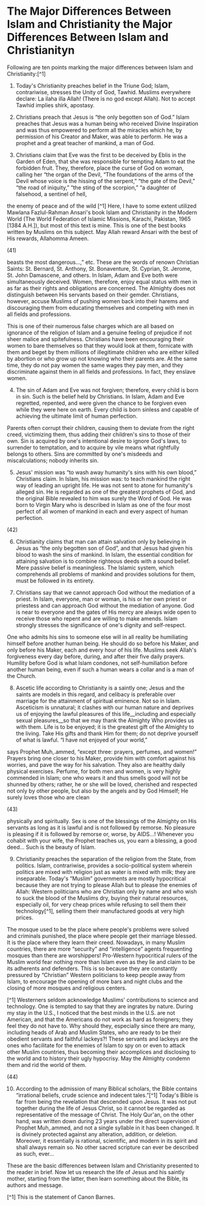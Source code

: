 The Major Differences Between Islam and Christianity the Major Differences Between Islam and Christianityn
==========================================================================================================

Following are ten points marking the major differences between Islam
and Christianity:[^1]

1. Today's Christianity preaches belief in the Triune God; Islam,
contrariwise, stresses the Unity of God, Tawhid. Muslims everywhere
declare: La ilaha illa Allah! (There is no god except Allah). Not to
accept Tawhid implies shirk, apostasy.

2. Christians preach that Jesus is “the only begotten son of God.”
Islam preaches that Jesus was a human being who received Divine
Inspiration and was thus empowered to perform all the miracles which he,
by permission of his Creator and Maker, was able to perform. He was a
prophet and a great teacher of mankind, a man of God.

3. Christians claim that Eve was the first to be deceived by Eblis in
the Garden of Eden, that she was responsible for tempting Adam to eat
the forbidden fruit. They, therefore, place the curse of God on woman,
calling her “the organ of the Devil, “The foundations of the arms of the
Devil whose voice is the hissing of the serpent,” “the gate of the
Devil,” “the road of iniquity,” “the sting of the scorpion,” “a daughter
of falsehood, a sentinel of hell,

the enemy of peace and of the wild [^1] Here, I have to some extent
utilized Mawlana Fazlul-Rahman Ansari's book Islam and Christianity in
the Modern World (The World Federation of Islamic Missions, Karachi,
Pakistan, 1965 [1384 A.H.]), but most of this text is mine. This is one
of the best books written by Muslims on this subject. May Allah reward
Ansari with the best of His rewards, Allahomma Ameen.

(41)

beasts the most dangerous...,” etc. These are the words of renown
Christian Saints: St. Bernard, St. Anthony, St. Bonaventure, St.
Cyprian, St. Jerome, St. John Damascene, and others. In Islam, Adam and
Eve both were simultaneously deceived. Women, therefore, enjoy equal
status with men in as far as their rights and obligations are concerned.
The Almighty does not distinguish between His servants based on their
gemder. Christians, however, accuse Muslims of pushing women back into
their harems and discouraging them from educating themselves and
competing with men in all fields and professions.

This is one of their numerous false charges which are all based on
ignorance of the religion of Islam and a genuine feeling of prejudice if
not sheer malice and spitefulness. Christians have been encouraging
their women to bare themselves so that they would look at them,
fornicate with them and beget by them millions of illegitimate children
who are either killed by abortion or who grow up not knowing who their
parents are. At the same time, they do not pay women the same wages they
pay men, and they discriminate against them in all fields and
professions. In fact, they enslave women.

4. The sin of Adam and Eve was not forgiven; therefore, every child is
born in sin. Such is the belief held by Christians. In Islam, Adam and
Eve regretted, repented, and were given the chance to be forgiven even
while they were here on earth. Every child is born sinless and capable
of achieving the ultimate limit of human perfection.

Parents often corrupt their children, causing them to deviate from the
right creed, victimizing them, thus adding their children's sins to
those of their own. Sin is acquired by one's intentional desire to
ignore God's laws, to surrender to temptation, and to acquire by vile
means what rightfully belongs to others. Sins are committed by one's
misdeeds and miscalculations; nobody inherits sin.

5. Jesus' mission was “to wash away humanity's sins with his own
blood,” Christians claim. In Islam, his mission was: to teach mankind
the right way of leading an upright life. He was not sent to atone for
humanity's alleged sin. He is regarded as one of the greatest prophets
of God, and the original Bible revealed to him was surely the Word of
God. He was born to Virgin Mary who is described in Islam as one of the
four most perfect of all women of mankind in each and every aspect of
human perfection.

(42)

6. Christianity claims that man can attain salvation only by believing
in Jesus as “the only begotten son of God”, and that Jesus had given his
blood to wash the sins of mankind. In Islam, the essential condition for
attaining salvation is to combine righteous deeds with a sound belief.
Mere passive belief is meaningless. The Islamic system, which
comprehends all problems of mankind and provides solutions for them,
must be followed in its entirety.

7. Christians say that we cannot approach God without the mediation of
a priest. In Islam, everyone, man or woman, is his or her own priest or
priestess and can approach God without the mediation of anyone. God is
near to everyone and the gates of His mercy are always wide open to
receive those who repent and are willing to make amends. Islam strongly
stresses the significance of one's dignity and self-respect.

One who admits his sins to someone else will in all reality be
humiliating himself before another human being. He should do so before
his Maker, and only before his Maker, each and every hour of his life.
Muslims seek Allah's forgiveness every day before, during, and after
their five daily prayers. Humility before God is what Islam condones,
not self-humiliation before another human being, even if such a human
wears a collar and is a man of the Church.

8. Ascetic life according to Christianity is a saintly one; Jesus and
the saints are models in this regard, and celibacy is preferable over
marriage for the attainment of spiritual eminence. Not so in Islam.
Asceticism is unnatural; it clashes with our human nature and deprives
us of enjoying the lawful pleasures of this life\_\_including and
especially sexual pleasures\_\_so that we may thank the Almighty Who
provides us with them. Life is to be enjoyed; it is the greatest gift of
the Almighty to the living. Take His gifts and thank Him for them; do
not deprive yourself of what is lawful. “I have not enjoyed of your
world,”

says Prophet Muh,.ammed, “except three: prayers, perfumes, and women!”
Prayers bring one closer to his Maker, provide him with comfort against
his worries, and pave the way for his salvation. They also are healthy
daily physical exercises. Perfume, for both men and women, is very
highly commended in Islam; one who wears it and thus smells good will
not be shunned by others; rather, he or she will be loved, cherished and
respected not only by other people, but also by the angels and by God
Himself; He surely loves those who are clean

(43)

physically and spiritually. Sex is one of the blessings of the Almighty
on His servants as long as it is lawful and is not followed by remorse.
No pleasure is pleasing if it is followed by remorse or, worse, by
AIDS...! Whenever you cohabit with your wife, the Prophet teaches us,
you earn a blessing, a good deed... Such is the beauty of Islam.

9. Christianity preaches the separation of the religion from the State,
from politics. Islam, contrariwise, provides a socio-political system
wherein politics are mixed with religion just as water is mixed with
milk; they are inseparable. Today's “Muslim” governments are mostly
hypocritical because they are not trying to please Allah but to please
the enemies of Allah: Western politicians who are Christian only by name
and who wish to suck the blood of the Muslims dry, buying their natural
resources, especially oil, for very cheap prices while refusing to sell
them their technology[^1], selling them their manufactured goods at very
high prices.

The mosque used to be the place where people's problems were solved and
criminals punished, the place where people get their marriage blessed.
It is the place where they learn their creed. Nowadays, in many Muslim
countries, there are more “security” and “intelligence” agents
frequenting mosques than there are worshippers! Pro-Western hypocritical
rulers of the Muslim world fear nothing more than Islam even as they lie
and claim to be its adherents and defenders. This is so because they are
constantly pressured by “Christian” Western politicians to keep people
away from Islam, to encourage the opening of more bars and night clubs
and the closing of more mosques and religious centers.

[^1] Westerners seldom acknowledge Muslims' contributions to science and
technology. One is tempted to say that they are ingrates by nature.
During my stay in the U.S., I noticed that the best minds in the U.S.
are not American, and that the Americans do not work as hard as
foreigners; they feel they do not have to. Why should they, especially
since there are many, including heads of Arab and Muslim States, who are
ready to be their obedient servants and faithful lackeys?! These
servants and lackeys are the ones who facilitate for the enemies of
Islam to spy on or even to attack other Muslim countries, thus becoming
their accomplices and disclosing to the world and to history their ugly
hypocrisy. May the Almighty condemn them and rid the world of them.

(44)

10. According to the admission of many Biblical scholars, the Bible
contains “irrational beliefs, crude science and indecent tales.”[^1]
Today's Bible is far from being the revelation that descended upon
Jesus. It was not put together during the life of Jesus Christ, so it
cannot be regarded as representative of the message of Christ. The Holy
Qur'an, on the other hand, was written down during 23 years under the
direct supervision of Prophet Muh,.ammed, and not a single syllable in
it has been changed. It is divinely protected against any alteration,
addition, or deletion. Moreover, it essentially is rational, scientific,
and modern in its spirit and shall always remain so. No other sacred
scripture can ever be described as such, ever...

These are the basic differences between Islam and Christianity
presented to the reader in brief. Now let us research the life of Jesus
and his saintly mother, starting from the latter, then learn something
about the Bible, its authors and message.

[^1] This is the statement of Canon Barnes.


